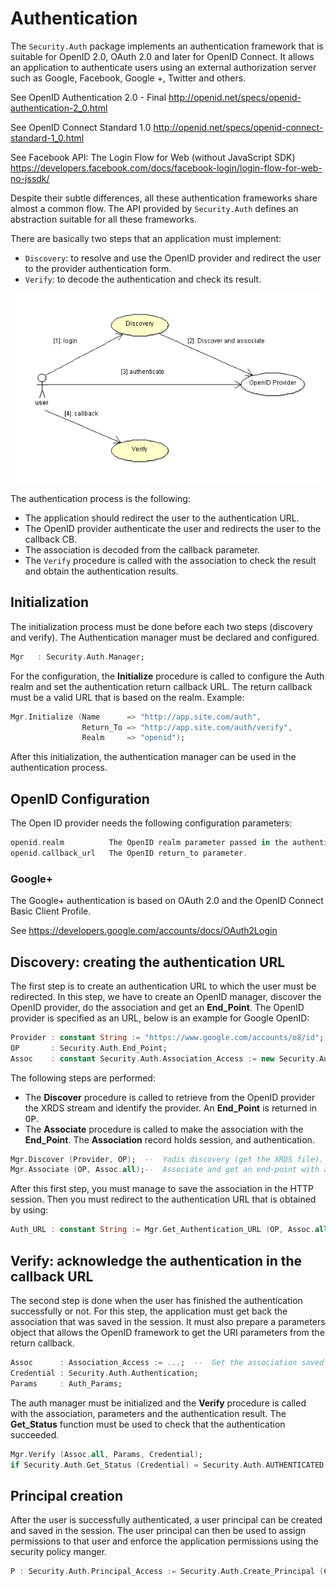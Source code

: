 # Authentication
The `Security.Auth` package implements an authentication framework that is
suitable for OpenID 2.0, OAuth 2.0 and later for OpenID Connect.  It allows an application
to authenticate users using an external authorization server such as Google, Facebook,
Google +, Twitter and others.

See OpenID Authentication 2.0 - Final
http://openid.net/specs/openid-authentication-2_0.html

See OpenID Connect Standard 1.0
http://openid.net/specs/openid-connect-standard-1_0.html

See Facebook API: The Login Flow for Web (without JavaScript SDK)
https://developers.facebook.com/docs/facebook-login/login-flow-for-web-no-jssdk/

Despite their subtle differences, all these authentication frameworks share almost
a common flow.  The API provided by `Security.Auth` defines an abstraction suitable
for all these frameworks.

There are basically two steps that an application must implement:

  * `Discovery`: to resolve and use the OpenID provider and redirect the user to the provider authentication form.
  * `Verify`: to decode the authentication and check its result.

![](images/OpenID.png)

The authentication process is the following:

  * The application should redirect the user to the authentication URL.
  * The OpenID provider authenticate the user and redirects the user to the callback CB.
  * The association is decoded from the callback parameter.
  * The `Verify` procedure is called with the association to check the result and obtain the authentication results.

## Initialization
The initialization process must be done before each two steps (discovery and verify).
The Authentication manager must be declared and configured.

```Ada
Mgr   : Security.Auth.Manager;
```

For the configuration, the <b>Initialize</b> procedure is called to configure
the Auth realm and set the authentication return callback URL.  The return callback
must be a valid URL that is based on the realm.  Example:

```Ada
Mgr.Initialize (Name      => "http://app.site.com/auth",
                Return_To => "http://app.site.com/auth/verify",
                Realm     => "openid");
```

After this initialization, the authentication manager can be used in the authentication
process.

## OpenID Configuration
The Open ID provider needs the following configuration parameters:

```Ada
openid.realm          The OpenID realm parameter passed in the authentication URL.
openid.callback_url   The OpenID return_to parameter.
```

### Google+
The Google+ authentication is based on OAuth 2.0 and the OpenID Connect Basic Client Profile.

See https://developers.google.com/accounts/docs/OAuth2Login


## Discovery: creating the authentication URL
The first step is to create an authentication URL to which the user must be redirected.
In this step, we have to create an OpenID manager, discover the OpenID provider,
do the association and get an <b>End_Point</b>.  The OpenID provider is specified as an
URL, below is an example for Google OpenID:

```Ada
Provider : constant String := "https://www.google.com/accounts/o8/id";
OP       : Security.Auth.End_Point;
Assoc    : constant Security.Auth.Association_Access := new Security.Auth.Association;
```

The following steps are performed:

  * The <b>Discover</b> procedure is called to retrieve from the OpenID provider the XRDS stream and identify the provider.  An <b>End_Point</b> is returned in <tt>OP</tt>.
  * The <b>Associate</b> procedure is called to make the association with the <b>End_Point</b>. The <b>Association</b> record holds session, and authentication.

```Ada
Mgr.Discover (Provider, OP);  --  Yadis discovery (get the XRDS file).
Mgr.Associate (OP, Assoc.all);--  Associate and get an end-point with a key.
```

After this first step, you must manage to save the association in the HTTP session.
Then you must redirect to the authentication URL that is obtained by using:

```Ada
Auth_URL : constant String := Mgr.Get_Authentication_URL (OP, Assoc.all);
```

## Verify: acknowledge the authentication in the callback URL
The second step is done when the user has finished the authentication successfully or not.
For this step, the application must get back the association that was saved in the session.
It must also prepare a parameters object that allows the OpenID framework to get the
URI parameters from the return callback.

```Ada
Assoc      : Association_Access := ...;  --  Get the association saved in the session.
Credential : Security.Auth.Authentication;
Params     : Auth_Params;
```

The auth manager must be initialized and the <b>Verify</b> procedure is called with
the association, parameters and the authentication result.  The <b>Get_Status</b> function
must be used to check that the authentication succeeded.

```Ada
Mgr.Verify (Assoc.all, Params, Credential);
if Security.Auth.Get_Status (Credential) = Security.Auth.AUTHENTICATED then ...  -- Success.
```

## Principal creation
After the user is successfully authenticated, a user principal can be created and saved in
the session.  The user principal can then be used to assign permissions to that user and
enforce the application permissions using the security policy manger.

```Ada
P : Security.Auth.Principal_Access := Security.Auth.Create_Principal (Credential);
```


